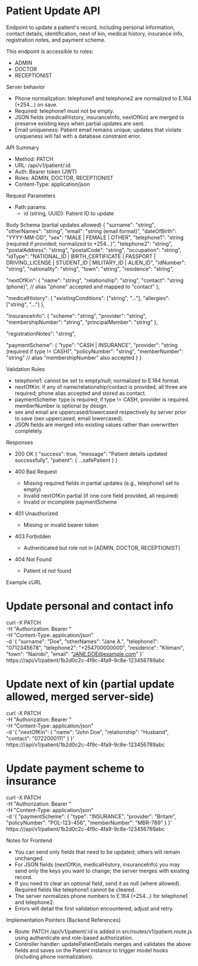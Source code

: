# Patient Update API

Endpoint to update a patient's record, including personal information, contact details, identification, next of kin, medical history, insurance info, registration notes, and payment scheme.

This endpoint is accessible to roles:
- ADMIN
- DOCTOR
- RECEPTIONIST

Server behavior
- Phone normalization: telephone1 and telephone2 are normalized to E.164 (+254...) on save.
- Required: telephone1 must not be empty.
- JSON fields (medicalHistory, insuranceInfo, nextOfKin) are merged to preserve existing keys when partial updates are sent.
- Email uniqueness: Patient email remains unique; updates that violate uniqueness will fail with a database constraint error.

API Summary
- Method: PATCH
- URL: /api/v1/patient/:id
- Auth: Bearer token (JWT)
- Roles: ADMIN, DOCTOR, RECEPTIONIST
- Content-Type: application/json

Request Parameters
- Path params:
  - id (string, UUID): Patient ID to update

Body Schema (partial updates allowed)
{
  "surname": "string",
  "otherNames": "string",
  "email": "string (email format)",
  "dateOfBirth": "YYYY-MM-DD",
  "sex": "MALE | FEMALE | OTHER",
  "telephone1": "string (required if provided; normalized to +254...)",
  "telephone2": "string",
  "postalAddress": "string",
  "postalCode": "string",
  "occupation": "string",
  "idType": "NATIONAL_ID | BIRTH_CERTIFICATE | PASSPORT | DRIVING_LICENSE | STUDENT_ID | MILITARY_ID | ALIEN_ID",
  "idNumber": "string",
  "nationality": "string",
  "town": "string",
  "residence": "string",

  "nextOfKin": {
    "name": "string",
    "relationship": "string",
    "contact": "string (phone)",
    // alias "phone" accepted and mapped to "contact"
  },

  "medicalHistory": {
    "existingConditions": ["string", "..."],
    "allergies": ["string", "..."]
  },

  "insuranceInfo": {
    "scheme": "string",
    "provider": "string",
    "membershipNumber": "string",
    "principalMember": "string"
  },

  "registrationNotes": "string",

  "paymentScheme": {
    "type": "CASH | INSURANCE",
    "provider": "string (required if type != CASH)",
    "policyNumber": "string",
    "memberNumber": "string" // alias "membershipNumber" also accepted
  }
}

Validation Rules
- telephone1: cannot be set to empty/null; normalized to E.164 format.
- nextOfKin: if any of name/relationship/contact is provided, all three are required; phone alias accepted and stored as contact.
- paymentScheme: type is required; if type != CASH, provider is required. memberNumber is optional by design.
- sex and email are uppercased/lowercased respectively by server prior to save (sex uppercased, email lowercased).
- JSON fields are merged into existing values rather than overwritten completely.

Responses
- 200 OK
  {
    "success": true,
    "message": "Patient details updated successfully",
    "patient": { ...safePatient }
  }

- 400 Bad Request
  - Missing required fields in partial updates (e.g., telephone1 set to empty)
  - Invalid nextOfKin partial (if one core field provided, all required)
  - Invalid or incomplete paymentScheme

- 401 Unauthorized
  - Missing or invalid bearer token

- 403 Forbidden
  - Authenticated but role not in [ADMIN, DOCTOR, RECEPTIONIST]

- 404 Not Found
  - Patient id not found

Example cURL
# Update personal and contact info
curl -X PATCH \
  -H "Authorization: Bearer <JWT>" \
  -H "Content-Type: application/json" \
  -d '{
    "surname": "Doe",
    "otherNames": "Jane A.",
    "telephone1": "0712345678",
    "telephone2": "+254700000000",
    "residence": "Kilimani",
    "town": "Nairobi",
    "email": "JANE.DOE@example.com"
  }' \
  https://<backend>/api/v1/patient/1b2d0c2c-4f9c-4fa9-9c8e-123456789abc

# Update next of kin (partial update allowed, merged server-side)
curl -X PATCH \
  -H "Authorization: Bearer <JWT>" \
  -H "Content-Type: application/json" \
  -d '{
    "nextOfKin": {
      "name": "John Doe",
      "relationship": "Husband",
      "contact": "0722000111"
    }
  }' \
  https://<backend>/api/v1/patient/1b2d0c2c-4f9c-4fa9-9c8e-123456789abc

# Update payment scheme to insurance
curl -X PATCH \
  -H "Authorization: Bearer <JWT>" \
  -H "Content-Type: application/json" \
  -d '{
    "paymentScheme": {
      "type": "INSURANCE",
      "provider": "Britam",
      "policyNumber": "POL-123-456",
      "memberNumber": "MBR-789"
    }
  }' \
  https://<backend>/api/v1/patient/1b2d0c2c-4f9c-4fa9-9c8e-123456789abc

Notes for Frontend
- You can send only fields that need to be updated; others will remain unchanged.
- For JSON fields (nextOfKin, medicalHistory, insuranceInfo) you may send only the keys you want to change; the server merges with existing record.
- If you need to clear an optional field, send it as null (where allowed). Required fields like telephone1 cannot be cleared.
- The server normalizes phone numbers to E.164 (+254...) for telephone1 and telephone2.
- Errors will detail the first validation encountered; adjust and retry.

Implementation Pointers (Backend References)
- Route: PATCH /api/v1/patient/:id is added in src/routes/v1/patient.route.js using authenticate and role-based authorization.
- Controller handler: updatePatientDetails merges and validates the above fields and saves on the Patient instance to trigger model hooks (including phone normalization).

